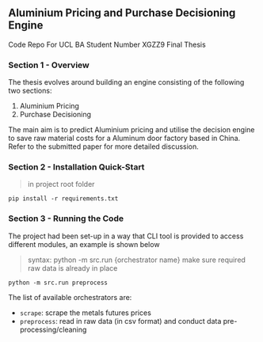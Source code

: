 ## Aluminium Pricing and Purchase Decisioning Engine

Code Repo For UCL BA Student Number XGZZ9 Final Thesis

### Section 1 - Overview

The thesis evolves around building an engine consisting of the following two sections:

1. Aluminium Pricing
2. Purchase Decisioning

The main aim is to predict Aluminium pricing and utilise the decision engine to save raw material costs for a Aluminum door factory based in China. Refer to the submitted paper for more detailed discussion.

### Section 2 - Installation Quick-Start

> in project root folder

```
pip install -r requirements.txt
```


### Section 3 - Running the Code
The project had been set-up in a way that CLI tool is provided to access different modules, an example is shown below

> syntax: python -m src.run {orchestrator name}
> make sure required raw data is already in place

```
python -m src.run preprocess
```

The list of available orchestrators are:
- `scrape`: scrape the metals futures prices
- `preprocess`: read in raw data (in csv format) and conduct data pre-processing/cleaning